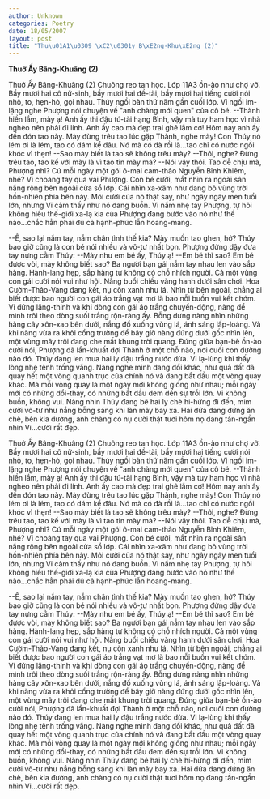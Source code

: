 ```yaml
---
author: Unknown
categories: Poetry
date: 18/05/2007
layout: post
title: "Thu\u01A1\u0309 \xC2\u0301y B\xE2ng-Khu\xE2ng (2)"
---
```


**Thuở Ấy Bâng-Khuâng (2)**

Thuở Ấy Bâng-Khuâng (2)
     Chuông reo tan học.  Lớp 11A3 ồn-ào như chợ vỡ.  Bẩy mươi hai cô nữ-sinh, bẩy mươi hai đề-tài, bẩy mươi hai tiếng cười nói nhỏ, to, hẹn-hò, gọi nhau.  Thúy ngồi bàn thứ năm gần cuối lớp.  Vi ngồi im-lặng nghe Phượng nói chuyện về "anh chàng mới quen" của cô bé.
--Thành hiền lắm, mày ạ!  Anh ấy thi đậu tú-tài hạng Bình, vậy mà tuy ham học vì nhà nghèo nên phải đi lính.  Anh ấy cao mà đẹp trai ghê lắm cơ!  Hôm nay anh ấy đến đón tao này.  Mày đừng trêu tao lúc gặp Thành, nghe mày!  Con Thúy nó lém ơi là lém, tao có dám kể đâu.  Nó mà có đà rồi là...tao chỉ có nước ngồi khóc vì thẹn!
--Sao mày biết là tao sẽ không trêu mày?
--Thôi, nghe?  Đừng trêu tao, tao kể với mày là vì tao tin mày mà?
--Nói vậy thôi.  Tao dễ chịu mà, Phượng nhỉ? Cứ mỗi ngày một gói ô-mai cam-thảo Nguyễn Bỉnh Khiêm, nhé?
     Vi choàng tay qua vai Phượng.  Con bé cười, mắt nhìn ra ngoài sân nắng rộng bên ngoài cửa sổ lớp.  Cái nhìn xa-xăm như đang bỏ vùng trời hồn-nhiên phía bên này.  Môi cười của nó thật say, như ngây ngây men tuổi lớn, nhưng Vi cảm thấy như nó đang buồn.  Vi nắm nhẹ tay Phượng, tự hỏi không hiểu thế-giới xa-lạ kia của Phượng đang bước vào nó như thế nào...chắc hẳn phải đủ cả hạnh-phúc lẫn hoang-mang.

--Ê, sao lại nắm tay, nắm chân tình thế kia?  Mày muốn tao ghen, hở?
     Thúy bao giờ cũng là con bé nói nhiều và vô-tư nhất bọn.  Phượng đứng dậy đưa tay nựng cằm Thúy:
--Mày như em bé ấy, Thúy ạ!
--Em bé thì sao?  Em bé được vòi, mày không biết sao?
     Ba người bạn gái nắm tay nhau len vào sắp hàng.  Hành-lang hẹp, sắp hàng tư không có chỗ nhích người.  Cả một vùng con gái cười nói vui như hội.  Nắng buổi chiều vàng hanh dưới sân chơi.  Hoa Cườm-Thảo-Vàng đang kết, nụ còn xanh như lá.  Nhìn từ bên ngoài, chẳng ai biết được bao người con gái áo trắng vạt mơ là bao nỗi buồn vui kết chớm.  Vi đứng lặng-thinh và khi dòng con gái áo trắng chuyển-động, nàng để mình trôi theo dòng suối trắng rộn-ràng ấy.  Bỗng dưng nàng nhìn những hàng cây xôn-xao bên dưới, nắng đổ xuống vùng lá, ánh sáng lấp-loáng.  Và khi nàng vừa ra khỏi cổng trường để bây giờ nàng đứng dưới gốc nhìn lên, một vùng mây trôi đang che mất khung trời quang.  Đứng giữa bạn-bè ồn-ào cười nói, Phượng đã lẩn-khuất đợi Thành ở một chỗ nào, nơi cuối con đường nào đó.  Thúy đang len mua hai ly đậu trắng nước dừa.  Vi lạ-lùng khi thấy lòng nhẹ tênh trống vắng.  Nàng nghe mình đang đổi khác, như quả đất đã quay hết một vòng quanh trục của chính nó và đang bắt đầu một vòng quay khác.  Mà mỗi vòng quay là một ngày mới không giống như nhau; mỗi ngày mới có những đổi-thay, có những bắt đầu đem đến sự trỗi lớn.
     Vi không buồn, không vui. Nàng nhìn Thúy đang bê hai ly chè hí-hửng đi đến, mỉm cười vô-tư như nắng bỗng sáng khi làn mây bay xa.  Hai đứa đang đứng ăn chè, bên kia đường, anh chàng có nụ cười thật tươi hôm nọ đang tần-ngần nhìn Vi...cười rất đẹp.

Thuở Ấy Bâng-Khuâng (2)
     Chuông reo tan học.  Lớp 11A3 ồn-ào như chợ vỡ.  Bẩy mươi hai cô nữ-sinh, bẩy mươi hai đề-tài, bẩy mươi hai tiếng cười nói nhỏ, to, hẹn-hò, gọi nhau.  Thúy ngồi bàn thứ năm gần cuối lớp.  Vi ngồi im-lặng nghe Phượng nói chuyện về "anh chàng mới quen" của cô bé.
--Thành hiền lắm, mày ạ!  Anh ấy thi đậu tú-tài hạng Bình, vậy mà tuy ham học vì nhà nghèo nên phải đi lính.  Anh ấy cao mà đẹp trai ghê lắm cơ!  Hôm nay anh ấy đến đón tao này.  Mày đừng trêu tao lúc gặp Thành, nghe mày!  Con Thúy nó lém ơi là lém, tao có dám kể đâu.  Nó mà có đà rồi là...tao chỉ có nước ngồi khóc vì thẹn!
--Sao mày biết là tao sẽ không trêu mày?
--Thôi, nghe?  Đừng trêu tao, tao kể với mày là vì tao tin mày mà?
--Nói vậy thôi.  Tao dễ chịu mà, Phượng nhỉ? Cứ mỗi ngày một gói ô-mai cam-thảo Nguyễn Bỉnh Khiêm, nhé?
     Vi choàng tay qua vai Phượng.  Con bé cười, mắt nhìn ra ngoài sân nắng rộng bên ngoài cửa sổ lớp.  Cái nhìn xa-xăm như đang bỏ vùng trời hồn-nhiên phía bên này.  Môi cười của nó thật say, như ngây ngây men tuổi lớn, nhưng Vi cảm thấy như nó đang buồn.  Vi nắm nhẹ tay Phượng, tự hỏi không hiểu thế-giới xa-lạ kia của Phượng đang bước vào nó như thế nào...chắc hẳn phải đủ cả hạnh-phúc lẫn hoang-mang.

--Ê, sao lại nắm tay, nắm chân tình thế kia?  Mày muốn tao ghen, hở?
     Thúy bao giờ cũng là con bé nói nhiều và vô-tư nhất bọn.  Phượng đứng dậy đưa tay nựng cằm Thúy:
--Mày như em bé ấy, Thúy ạ!
--Em bé thì sao?  Em bé được vòi, mày không biết sao?
     Ba người bạn gái nắm tay nhau len vào sắp hàng.  Hành-lang hẹp, sắp hàng tư không có chỗ nhích người.  Cả một vùng con gái cười nói vui như hội.  Nắng buổi chiều vàng hanh dưới sân chơi.  Hoa Cườm-Thảo-Vàng đang kết, nụ còn xanh như lá.  Nhìn từ bên ngoài, chẳng ai biết được bao người con gái áo trắng vạt mơ là bao nỗi buồn vui kết chớm.  Vi đứng lặng-thinh và khi dòng con gái áo trắng chuyển-động, nàng để mình trôi theo dòng suối trắng rộn-ràng ấy.  Bỗng dưng nàng nhìn những hàng cây xôn-xao bên dưới, nắng đổ xuống vùng lá, ánh sáng lấp-loáng.  Và khi nàng vừa ra khỏi cổng trường để bây giờ nàng đứng dưới gốc nhìn lên, một vùng mây trôi đang che mất khung trời quang.  Đứng giữa bạn-bè ồn-ào cười nói, Phượng đã lẩn-khuất đợi Thành ở một chỗ nào, nơi cuối con đường nào đó.  Thúy đang len mua hai ly đậu trắng nước dừa.  Vi lạ-lùng khi thấy lòng nhẹ tênh trống vắng.  Nàng nghe mình đang đổi khác, như quả đất đã quay hết một vòng quanh trục của chính nó và đang bắt đầu một vòng quay khác.  Mà mỗi vòng quay là một ngày mới không giống như nhau; mỗi ngày mới có những đổi-thay, có những bắt đầu đem đến sự trỗi lớn.
     Vi không buồn, không vui. Nàng nhìn Thúy đang bê hai ly chè hí-hửng đi đến, mỉm cười vô-tư như nắng bỗng sáng khi làn mây bay xa.  Hai đứa đang đứng ăn chè, bên kia đường, anh chàng có nụ cười thật tươi hôm nọ đang tần-ngần nhìn Vi...cười rất đẹp.
